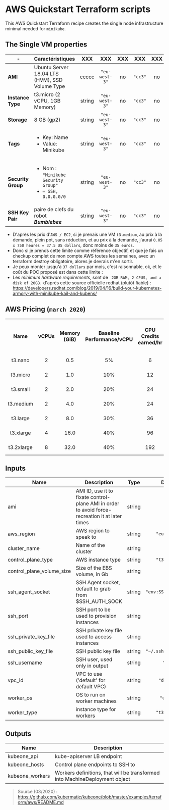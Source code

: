 # AWS Quickstart Terraform scripts

This AWS Quickstart Terraform recipe creates the single node infrastructure minimal needed for `minikube`.

[minikube official]: https://kubernetes.io/docs/setup/learning-environment/minikube/


## The Single VM properties


| -                    | **Caractéristiques**   | XXX    | XXX           | XXX      | XXX     | XXX      |
|----------------------|------------------------|:------:|:-------------:|:--------:|:-------:|:--------:|
| **AMI**              | Ubuntu Server 18.04 LTS (HVM), SSD Volume Type | ccccc | `"eu-west-3"` | no       | `"cc3"` | no       |
| **Instance Type**    | t3.micro (2 vCPU, 1GB Memory) | string | `"eu-west-3"` | no       | `"cc3"` | no       |
| **Storage**          | 8 GB (gp2) | string | `"eu-west-3"` | no       | `"cc3"` | no       |
| **Tags**             | <ul><li>Key: Name</li><li>Value: Minikube</li></ul> | string | `"eu-west-3"` | no       | `"cc3"` | no       |
| **Security Group**   | <ul><li>Nom : `"Minikube Security Group"`</li><li>`– SSH, 0.0.0.0/0`</li></ul> | string | `"eu-west-3"` | no       | `"cc3"` | no       |
| **SSH Key Pair**     | paire de clefs du robot **_Bumblebee_** | string | `"eu-west-3"` | no       | `"cc3"` | no       |

* D'après les prix d'`AWS / EC2`, si je prenais une VM `t3.medium`, au prix à la demande, plein pot, sans réduction, et au prix à la demande, j'aurai `0.05 x 750 heures = 37.5 US dollars`, donc moins de `35 euros`.
* Donc si je prends cette limite comme référence objectif, et que je fais un checkup complet de mon compte AWS toutes les semaines, avec un terraform destroy obligatoire, alores  je devrais m'en sortir.
* Je peux monter jusqu'à `37 dollars` par mois, c'est raisonnable, ok, et le coût du POC proposé est dans cette limite :
* Les _minimum hardware requirements_, sont de ` 2GB RAM, 2 CPUS, and a disk of 20GB.` d'après cette source officielle redhat (plutôt fiable) : https://developers.redhat.com/blog/2019/04/16/build-your-kubernetes-armory-with-minikube-kail-and-kubens/





## AWS Pricing (`march 2020`)

<table cellspacing="0" cellpadding="1">
             <tbody>
              <tr>
               <th><b>Name</b></th>
               <th><b>vCPUs</b></th>
               <th><b>Memory (GiB)</b></th>
               <th>Baseline Performance/vCPU</th>
               <th>CPU Credits earned/hr</th>
               <th>Network burst bandwidth (Gbps)</th>
               <th>EBS burst bandwidth (Mbps)</th>
               <th style="text-align: center;"><b>On-Demand Price/hr*</b></th>
               <th><b>1-yr Reserved Instance Effective Hourly*</b></th>
               <th><b>3-yr Reserved Instance Effective Hourly*</b></th>
              </tr>
              <tr>
               <td style="text-align: center;">t3.nano</td>
               <td style="text-align: center;">2</td>
               <td style="text-align: center;">0.5</td>
               <td style="text-align: center;">5%</td>
               <td style="text-align: center;">6<br> </td>
               <td style="text-align: center;">5</td>
               <td style="text-align: center;">Up to 2,085</td>
               <td style="text-align: center;">$0.0052</td>
               <td style="text-align: center;">$0.003</td>
               <td style="text-align: center;">$0.002</td>
              </tr>
              <tr>
               <td style="text-align: center;">t3.micro</td>
               <td style="text-align: center;">2</td>
               <td style="text-align: center;">1.0</td>
               <td style="text-align: center;">10%</td>
               <td style="text-align: center;">12<br> </td>
               <td style="text-align: center;">5</td>
               <td style="text-align: center;">Up to 2,085</td>
               <td style="text-align: center;">$0.0104</td>
               <td style="text-align: center;">$0.006</td>
               <td style="text-align: center;">$0.005</td>
              </tr>
              <tr>
               <td style="text-align: center;">t3.small</td>
               <td style="text-align: center;">2<br> </td>
               <td style="text-align: center;">2.0</td>
               <td style="text-align: center;">20%</td>
               <td style="text-align: center;">24<br> </td>
               <td style="text-align: center;">5</td>
               <td style="text-align: center;">Up to 2,085</td>
               <td style="text-align: center;">$0.0209</td>
               <td style="text-align: center;">$0.012</td>
               <td style="text-align: center;">$0.008</td>
              </tr>
              <tr>
               <td style="text-align: center;">t3.medium</td>
               <td style="text-align: center;">2</td>
               <td style="text-align: center;">4.0</td>
               <td style="text-align: center;">20%</td>
               <td style="text-align: center;">24<br> </td>
               <td style="text-align: center;">5</td>
               <td style="text-align: center;">Up to 2,085</td>
               <td style="text-align: center;">$0.0418</td>
               <td style="text-align: center;">$0.025</td>
               <td style="text-align: center;">$0.017</td>
              </tr>
              <tr>
               <td style="text-align: center;">t3.large</td>
               <td style="text-align: center;">2</td>
               <td style="text-align: center;">8.0</td>
               <td style="text-align: center;">30%</td>
               <td style="text-align: center;">36<br> </td>
               <td style="text-align: center;">5</td>
               <td style="text-align: center;">Up to 2,780</td>
               <td style="text-align: center;">$0.0835</td>
               <td style="text-align: center;">$0.05</td>
               <td style="text-align: center;">$0.036</td>
              </tr>
              <tr>
               <td style="text-align: center;">t3.xlarge</td>
               <td style="text-align: center;">4</td>
               <td style="text-align: center;">16.0</td>
               <td style="text-align: center;">40%</td>
               <td style="text-align: center;">96<br> </td>
               <td style="text-align: center;">5</td>
               <td style="text-align: center;">Up to 2,780</td>
               <td style="text-align: center;">$0.1670</td>
               <td style="text-align: center;">$0.099</td>
               <td style="text-align: center;">$0.067</td>
              </tr>
              <tr>
               <td style="text-align: center;">t3.2xlarge</td>
               <td style="text-align: center;">8</td>
               <td style="text-align: center;">32.0</td>
               <td style="text-align: center;">40%</td>
               <td style="text-align: center;">192<br> </td>
               <td style="text-align: center;">5</td>
               <td style="text-align: center;">Up to 2,780</td>
               <td style="text-align: center;">$0.3341</td>
               <td style="text-align: center;">$0.199</td>
               <td style="text-align: center;">$0.133</td>
              </tr>
             </tbody>
            </table>

## Inputs

| Name | Description | Type | Default | Required |
|------|-------------|:----:|:-----:|:-----:|
| ami | AMI ID, use it to fixate control-plane AMI in order to avoid force-recreation it at later times | string | `""` | no |
| aws\_region | AWS region to speak to | string | `"eu-west-3"` | no |
| cluster\_name | Name of the cluster | string | n/a | yes |
| control\_plane\_type | AWS instance type | string | `"t3.medium"` | no |
| control\_plane\_volume\_size | Size of the EBS volume, in Gb | string | `"100"` | no |
| ssh\_agent\_socket | SSH Agent socket, default to grab from $SSH_AUTH_SOCK | string | `"env:SSH_AUTH_SOCK"` | no |
| ssh\_port | SSH port to be used to provision instances | string | `"22"` | no |
| ssh\_private\_key\_file | SSH private key file used to access instances | string | `""` | no |
| ssh\_public\_key\_file | SSH public key file | string | `"~/.ssh/id_rsa.pub"` | no |
| ssh\_username | SSH user, used only in output | string | `"root"` | no |
| vpc\_id | VPC to use ('default' for default VPC) | string | `"default"` | no |
| worker\_os | OS to run on worker machines | string | `"ubuntu"` | no |
| worker\_type | instance type for workers | string | `"t3.medium"` | no |

## Outputs

| Name | Description |
|------|-------------|
| kubeone\_api | kube-apiserver LB endpoint |
| kubeone\_hosts | Control plane endpoints to SSH to |
| kubeone\_workers | Workers definitions, that will be transformed into MachineDeployment object |


>
> Source (03/2020) : https://github.com/kubermatic/kubeone/blob/master/examples/terraform/aws/README.md
>
